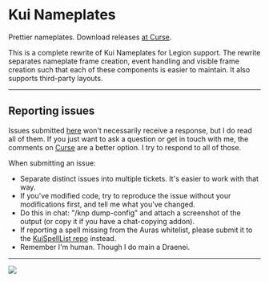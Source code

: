 # Kui Nameplates
Prettier nameplates. Download releases [at Curse](http://www.curse.com/addons/wow/kuinameplates).

This is a complete rewrite of Kui Nameplates for Legion support. The rewrite separates nameplate frame creation, event handling and visible frame creation such that each of these components is easier to maintain. It also supports third-party layouts.

---

Reporting issues
----------------
Issues submitted [here](https://github.com/kesava-wow/kuinameplates2/issues) won't necessarily receive a response, but I do read all of them. If you just want to ask a question or get in touch with me, the comments on [Curse](http://mods.curse.com/addons/WoW/kuinameplates) are a better option. I try to respond to all of those.

When submitting an issue:
- Separate distinct issues into multiple tickets. It's easier to work with that way.
- If you've modified code, try to reproduce the issue without your modifications first, and tell me what you've changed.
- Do this in chat: "/knp dump-config" and attach a screenshot of the output (or copy it if you have a chat-copying addon).
- If reporting a spell missing from the Auras whitelist, please submit it to the [KuiSpellList repo](https://github.com/kesava-wow/kuispelllist/issues) instead.
- Remember I'm human. Though I do main a Draenei.

---

![](https://i.imgur.com/lKQWxP7.png)
